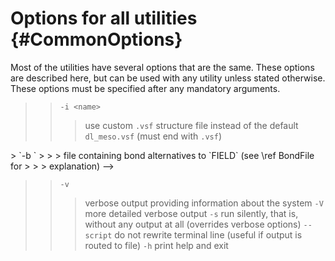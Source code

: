 Options for all utilities {#CommonOptions}
=====

Most of the utilities have several options that are the same. These
options are described here, but can be used with any utility unless stated
otherwise. These options must be specified after any mandatory arguments.

> > `-i <name>`
> > > use custom `.vsf` structure file instead of the default `dl_meso.vsf`
> > > (must end with `.vsf`)
<!--> > `-b <name>`
> > > file containing bond alternatives to `FIELD` (see \ref BondFile for
> > > explanation) -->
> > `-v`
> > > verbose output providing information about the system
> > `-V`
> > > more detailed verbose output
> > `-s`
> > > run silently, that is, without any output at all (overrides verbose
> > > options)
> > `--script`
> > > do not rewrite terminal line (useful if output is routed to file)
> > `-h`
> > > print help and exit
